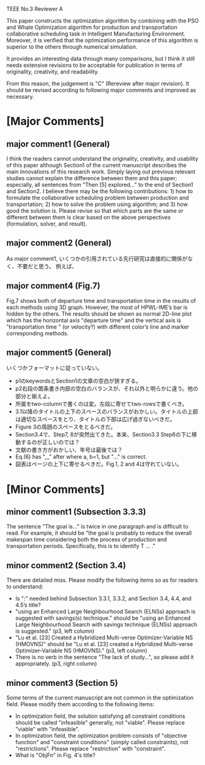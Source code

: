 TEEE No.3 Reviewer A

This paper constructs the optimization algorithm by combining with the PSO and Whale Optimization algorithm for production and transportation collaborative scheduling task in Intelligent Manufacturing Environment. Moreover, it is verified that the optimization performance of this algorithm is superior to the others through numerical simulation. 

It provides an interesting data through many comparisons, but I think it still needs extensive revisions to be acceptable for publication in terms of originality, creativity, and readability. 

From this reason, the judgement is "C" (Rereview after major revision). It should be revised according to following major comments and improved as necessary.


# [Major Comments]
## major comment1 (General)
I think the readers cannot understand the originality, creativity, and usability of this paper although Section1 of the current manuscript describes the main innovations of this research work.
Simply laying out previous relevant studies cannot explain the difference between them and this paper; especially, all sentences from "Then [5] explored..." to the end of Section1 and Section2.
I believe there may be the following contributions: 1) how to formulate the collaborative scheduling problem between production and transportation; 2) how to solve the problem using algorithm; and 3) how good the solution is.
Please revise so that which parts are the same or different between them is clear based on the above perspectives (formulation, solver, and result).

## major comment2 (General)
As major comment1, いくつかの引用されている先行研究は直接的に関係がなく、不要だと思う。
例えば、

## major comment4 (Fig.7)
Fig.7 shows both of departure time and transportation time in the results of each methods using 3D graph. However, the most of HPWL-IME’s bar is hidden by the others. The results should be shown as normal 2D-line plot which has the horizontal axis "departure time" and the vertical axis is "transportation time " (or velocity?) with different color’s line and marker corresponding methods. 


## major comment5 (General)
いくつかフォーマットに従っていない。
- p1のkeywordsとSection1の文章の空白が狭すぎる。
- p2右段の箇条書き内部の空白のバランスが、それ以外と明らかに違う。他の部分と揃えよ。
- 所属をtwo-columnで書くのは変。左段に寄せてtwo-rowsで書くべき。
- 3.1以降のタイトルの上下のスペースのバランスがおかしい。タイトルの上部は適切なスペースをとり、タイトルの下部は広げ過ぎないべきだ。
- Figure 3の周囲のスペースをとるべきだ。
- Section3.4で、Step7, 8が突然出てきた。本来、Section3.3 Step6の下に移動するのが正しいのでは？
- 文献の書き方がおかしい、年号は最後では？
- Eq.(6) has ",,," after where a, b=1, but "..." is correct.
- 図表はページの上下に寄せるべきだ。Fig.1, 2 and 4は守れていない。




# [Minor Comments]
## minor comment1 (Subsection 3.3.3)
The sentence "The goal is…" is twice in one paragraph and is difficult to read. For example, it should be "the goal is probably to reduce the overall makespan time considering both the process of production and transportation periods. Specifically, this is to identify T … ."

## minor comment2 (Section 3.4)
There are detailed miss. Please modify the following items so as for readers to understand:
- Is ":" needed behind Subsection 3.3.1, 3.3.2, and Section 3.4, 4.4, and 4.5’s title?
- "using an Enhanced Large Neighbourhood Search (ELNSs) approach is suggested with savings(s) technique." should be "using an Enhanced Large Neighbourhood Search with savings technique (ELNSs) approach is suggested." (p3, left column)
- "Lu et al. [23] Created a Hybridized Multi-verse Optimizer-Variable NS (HMOVNS)" should be "Lu et al. [23] created a Hybridized Multi-verse Optimizer-Variable NS (HMOVNS)." (p3, left column)
- There is no verb in the sentence "The lack of study…", so please add it appropriately. (p3, right column) 


## minor comment3 (Section 5)
Some terms of the current manuscript are not common in the optimization field.
Please modify them according to the following items: 
- In optimization field, the solution satisfying all constraint conditions should be called "infeasible" generally, not "viable". Please replace "viable" with "infeasible".
- In optimization field, the optimization  problem consists of "objective function" and "constraint conditions" (simply called constraints), not "restrictions". Please replace "restriction" with "constraint".
- What is "ObjFn" in Fig. 4's title? 
